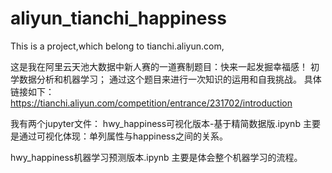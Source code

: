 # aliyun_tianchi_happiness
This is a project,which belong to tianchi.aliyun.com,

这是我在阿里云天池大数据中新人赛的一道赛制题目：快来一起发掘幸福感！
初学数据分析和机器学习；
通过这个题目来进行一次知识的运用和自我挑战。
具体链接如下：
https://tianchi.aliyun.com/competition/entrance/231702/introduction



我有两个jupyter文件：
hwy_happiness可视化版本-基于精简数据版.ipynb
主要是通过可视化体现：单列属性与happiness之间的关系。



hwy_happiness机器学习预测版本.ipynb
主要是体会整个机器学习的流程。
